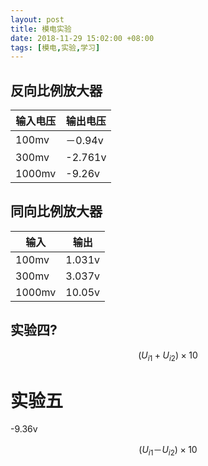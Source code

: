 ```yaml
---
layout: post
title: 模电实验
date: 2018-11-29 15:02:00 +08:00
tags: [模电,实验,学习]
---
```


## 反向比例放大器

| 输入电压 | 输出电压 |
| -------- | -------- |
| 100mv    | －0.94v  |
| 300mv    | -2.761v  |
| 1000mv   | -9.26v   |

## 同向比例放大器

| 输入   | 输出   |
| ------ | ------ |
| 100mv  | 1.031v |
| 300mv  | 3.037v |
| 1000mv | 10.05v |

## 实验四?

$$(U_{i1} + U_{i2} ) \times10$$

# 实验五

-9.36v

$$(U_{i1}－U_{i2}) \times10$$